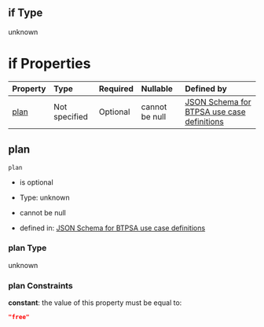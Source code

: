 ## if Type

unknown

# if Properties

| Property      | Type          | Required | Nullable       | Defined by                                                                                                                                                                                                                                  |
| :------------ | :------------ | :------- | :------------- | :------------------------------------------------------------------------------------------------------------------------------------------------------------------------------------------------------------------------------------------ |
| [plan](#plan) | Not specified | Optional | cannot be null | [JSON Schema for BTPSA use case definitions](btpsa-usecase-properties-services-items-allof-2-then-allof-47-then-allof-0-if-properties-plan.md "undefined#/properties/services/items/allOf/2/then/allOf/47/then/allOf/0/if/properties/plan") |

## plan



`plan`

*   is optional

*   Type: unknown

*   cannot be null

*   defined in: [JSON Schema for BTPSA use case definitions](btpsa-usecase-properties-services-items-allof-2-then-allof-47-then-allof-0-if-properties-plan.md "undefined#/properties/services/items/allOf/2/then/allOf/47/then/allOf/0/if/properties/plan")

### plan Type

unknown

### plan Constraints

**constant**: the value of this property must be equal to:

```json
"free"
```
